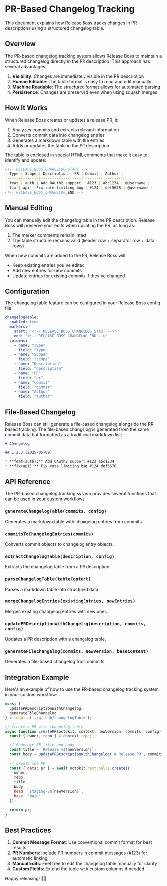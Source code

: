 # PR-Based Changelog Tracking

This document explains how Release Boss tracks changes in PR descriptions using a structured changelog table.

## Overview

The PR-based changelog tracking system allows Release Boss to maintain a structured changelog directly in the PR description. This approach has several advantages:

1. **Visibility**: Changes are immediately visible in the PR description
2. **Human Editable**: The table format is easy to read and edit manually
3. **Machine Readable**: The structured format allows for automated parsing
4. **Persistence**: Changes are preserved even when using squash merges

## How It Works

When Release Boss creates or updates a release PR, it:

1. Analyzes commits and extracts relevant information
2. Converts commit data into changelog entries
3. Generates a markdown table with the entries
4. Adds or updates the table in the PR description

The table is enclosed in special HTML comments that make it easy to identify and update:

```markdown
<!-- RELEASE_BOSS_CHANGELOG_START -->
| Type | Scope | Description | PR | Commit | Author |
|------|-------|-------------|----|---------| ------|
| feat | auth | Add OAuth2 support | #123 | abc1234 | @username |
| fix | api | Fix rate limiting bug | #124 | def5678 | @username |
<!-- RELEASE_BOSS_CHANGELOG_END -->
```

## Manual Editing

You can manually edit the changelog table in the PR description. Release Boss will preserve your edits when updating the PR, as long as:

1. The marker comments remain intact
2. The table structure remains valid (header row + separator row + data rows)

When new commits are added to the PR, Release Boss will:
- Keep existing entries you've edited
- Add new entries for new commits
- Update entries for existing commits if they've changed

## Configuration

The changelog table feature can be configured in your Release Boss config file:

```yaml
changelogTable:
  enabled: true
  markers:
    start: "<!-- RELEASE_BOSS_CHANGELOG_START -->"
    end: "<!-- RELEASE_BOSS_CHANGELOG_END -->"
  columns:
    - name: "Type"
      field: "type"
    - name: "Scope"
      field: "scope"
    - name: "Description"
      field: "description"
    - name: "PR"
      field: "pr"
    - name: "Commit"
      field: "commit"
    - name: "Author"
      field: "author"
```

## File-Based Changelog

Release Boss can still generate a file-based changelog alongside the PR-based tracking. The file-based changelog is generated from the same commit data but formatted as a traditional markdown list:

```markdown
# Changelog

## 1.2.3 (2025-05-09)

* **feat(auth):** Add OAuth2 support #123 abc1234
* **fix(api):** Fix rate limiting bug #124 def5678
```

## API Reference

The PR-based changelog tracking system provides several functions that can be used in your custom workflows:

### `generateChangelogTable(commits, config)`

Generates a markdown table with changelog entries from commits.

### `commitsToChangelogEntries(commits)`

Converts commit objects to changelog entry objects.

### `extractChangelogTable(description, config)`

Extracts the changelog table from a PR description.

### `parseChangelogTable(tableContent)`

Parses a markdown table into structured data.

### `mergeChangelogEntries(existingEntries, newEntries)`

Merges existing changelog entries with new ones.

### `updatePRDescriptionWithChangelog(description, commits, config)`

Updates a PR description with a changelog table.

### `generateFileChangelog(commits, newVersion, baseContent)`

Generates a file-based changelog from commits.

## Integration Example

Here's an example of how to use the PR-based changelog tracking system in your custom workflow:

```javascript
const { 
  updatePRDescriptionWithChangelog,
  generateFileChangelog
} = require('./github/changelogTable');

// Create a PR with changelog table
async function createPR(octokit, context, newVersion, commits, config) {
  const { owner, repo } = context.repo;
  
  // Generate PR title and body
  const title = `Release v${newVersion}`;
  const body = updatePRDescriptionWithChangelog('# Release PR', commits, config);
  
  // Create the PR
  const { data: pr } = await octokit.rest.pulls.create({
    owner,
    repo,
    title,
    body,
    head: `staging-v${newVersion}`,
    base: 'main'
  });
  
  return pr;
}
```

## Best Practices

1. **Commit Message Format**: Use conventional commit format for best results
2. **PR Numbers**: Include PR numbers in commit messages (#123) for automatic linking
3. **Manual Edits**: Feel free to edit the changelog table manually for clarity
4. **Custom Fields**: Extend the table with custom columns if needed

Happy releasing! 💅✨
